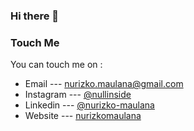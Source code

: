 ### Hi there 👋

<!--
**nurizko-maulana/nurizko-maulana** is a ✨ _special_ ✨ repository because its `README.md` (this file) appears on your GitHub profile.

Here are some ideas to get you started:

- 🔭 I’m currently working on ...
- 🌱 I’m currently learning ...
- 👯 I’m looking to collaborate on ...
- 🤔 I’m looking for help with ...
- 💬 Ask me about ...
- 📫 How to reach me: ...
- 😄 Pronouns: ...
- ⚡ Fun fact: ...
-->

### Touch Me
You can touch me on :
- Email --- nurizko.maulana@gmail.com
- Instagram --- [@nullinside](https://instagram.com/nullinside)
- Linkedin --- [@nurizko-maulana](https://www.linkedin.com/in/nurizko-maulana/)
- Website --- [nurizkomaulana](https://www.nurizkomaulana.site)

